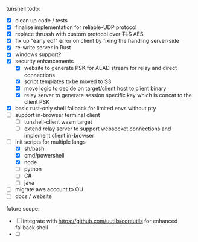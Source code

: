 tunshell todo:

 - [x] clean up code / tests 
 - [x] finalise implementation for reliable-UDP protocol
 - [x] replace thrussh with custom protocol over ~~TLS~~ AES
 - [x] fix up "early eof" error on client by fixing the handling server-side
 - [x] re-write server in Rust
 - [x] windows support?
 - [x] security enhancements
    - [x] website to generate PSK for AEAD stream for relay and direct connections
    - [x] script templates to be moved to S3
    - [x] move logic to decide on target/client host to client binary
    - [x] relay server to generate session specific key which is concat to the client PSK
 - [x] basic rust-only shell fallback for limited envs without pty 
 - [ ] support in-browser terminal client
    - [ ] tunshell-client wasm target
    - [ ] extend relay server to support websocket connections and implement client in-browser
 - [ ] init scripts for multiple langs
    - [x] sh/bash
    - [x] cmd/powershell
    - [x] node
    - [ ] python
    - [ ] C#
    - [ ] java
 - [ ] migrate aws account to OU
 - [ ] docs / website

future scope:

 - [ ] integrate with https://github.com/uutils/coreutils for enhanced fallback shell
 - [ ] 
